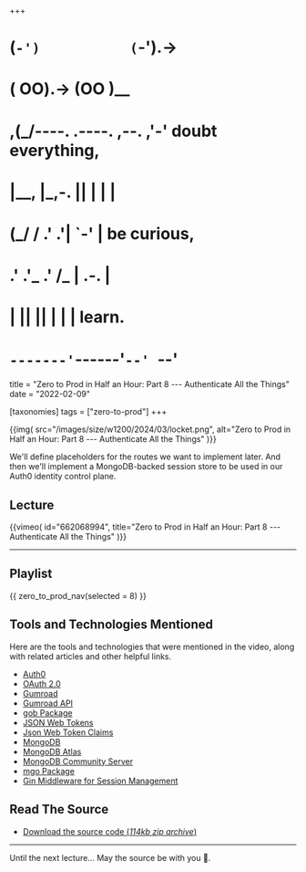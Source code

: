 +++
#   (`-')           (`-').->
#   ( OO).->        (OO )__
# ,(_/----. .----. ,--. ,'-' doubt everything,
# |__,    |\_,-.  ||  | |  |
#  (_/   /    .' .'|  `-'  | be curious,
#  .'  .'_  .'  /_ |  .-.  |
# |       ||      ||  | |  | learn.
# `-------'`------'`--' `--'

title = "Zero to Prod in Half an Hour: Part 8 --- Authenticate All the Things"
date = "2022-02-09"

[taxonomies]
tags = ["zero-to-prod"]
+++

{{img(
  src="/images/size/w1200/2024/03/locket.png",
  alt="Zero to Prod in Half an Hour: Part 8 --- Authenticate All the Things"
)}}

We'll define placeholders for the routes we want to implement later. And then
we'll implement a MongoDB-backed session store to be used in our Auth0 identity
control plane.

## Lecture

{{vimeo(
  id="662068994",
  title="Zero to Prod in Half an Hour: Part 8 --- Authenticate All the Things"
)}}

--------

## Playlist

{{ zero_to_prod_nav(selected = 8) }}

## Tools and Technologies Mentioned

Here are the tools and technologies that were mentioned in the video, along with
related articles and other helpful links.

* [Auth0](https://auth0.com/)
* [OAuth 2.0](https://oauth.net/2/)
* [Gumroad](https://gumroad.com/)
* [Gumroad API](https://app.gumroad.com/api)
* [gob Package](https://pkg.go.dev/encoding/gob)
* [JSON Web Tokens](https://jwt.io/)
* [Json Web Token Claims](https://auth0.com/docs/secure/tokens/json-web-tokens/json-web-token-claims)
* [MongoDB](https://www.mongodb.com/)
* [MongoDB Atlas](https://www.mongodb.com/cloud/atlas)
* [MongoDB Community Server](https://www.mongodb.com/try/download/community)
* [mgo Package](https://pkg.go.dev/github.com/globalsign/mgo)
* [Gin Middleware for Session Management](https://github.com/gin-contrib/sessions)

## Read The Source

* [Download the source code (*114kb zip
  archive*)](https://assets.zerotohero.dev/zero-to-prod-in-30/zero-to-prod-in-30.zip)

------------

Until the next lecture... May the source be with you 🦄.
